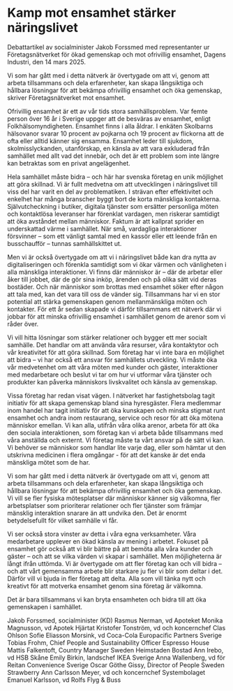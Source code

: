 # Kamp mot ensamhet stärker näringslivet

Debattartikel av socialminister Jakob Forssmed med representanter ur Företagsnätverket för ökad gemenskap och mot ofrivillig ensamhet, Dagens Industri, den 14 mars 2025.

Vi som har gått med i detta nätverk är övertygade om att vi, genom att arbeta tillsammans och dela erfarenheter, kan skapa långsiktiga och hållbara lösningar för att bekämpa ofrivillig ensamhet och öka gemenskap, skriver Företagsnätverket mot ensamhet.

Ofrivillig ensamhet är ett av vår tids stora samhällsproblem. Var femte person över 16 år i Sverige uppger att de besväras av ensamhet, enligt Folkhälsomyndigheten. Ensamhet finns i alla åldrar. I enkäten Skolbarns hälsovanor svarar 10 procent av pojkarna och 19 procent av flickorna att de ofta eller alltid känner sig ensamma. Ensamhet leder till sjukdom, skolmisslyckanden, utanförskap, en känsla av att vara exkluderad från samhället med allt vad det innebär, och det är ett problem som inte längre kan betraktas som en privat angelägenhet.

Hela samhället måste bidra – och här har svenska företag en unik möjlighet att göra skillnad. Vi är fullt medvetna om att utvecklingen i näringslivet till viss del har varit en del av problematiken. I strävan efter effektivitet och enkelhet har många branscher byggt bort de korta mänskliga kontakterna. Självutcheckning i butiker, digitala tjänster som ersätter personliga möten och kontaktlösa leveranser har förenklat vardagen, men riskerar samtidigt att öka avståndet mellan människor. Faktum är att kallprat sprider en underskattad värme i samhället. När små, vardagliga interaktioner försvinner – som ett vänligt samtal med en kassör eller ett leende från en busschaufför – tunnas samhällskittet ut.

Men vi är också övertygade om att vi i näringslivet både kan dra nytta av digitaliseringen och förenkla samtidigt som vi ökar värmen och vänligheten i alla mänskliga interaktioner. Vi finns där människor är – där de arbetar eller åker till jobbet, där de gör sina inköp, ärenden och på olika sätt vid deras bostäder. Och när människor som brottas med ensamhet söker efter någon att tala med, kan det vara till oss de vänder sig. Tillsammans har vi en stor potential att stärka gemenskapen genom mellanmänskliga möten och kontakter. För ett år sedan skapade vi därför tillsammans ett nätverk där vi jobbar för att minska ofrivillig ensamhet i samhället genom de arenor som vi råder över.

Vi vill hitta lösningar som stärker relationer och bygger ett mer socialt samhälle. Det handlar om att använda våra resurser, våra kontaktytor och vår kreativitet för att göra skillnad. Som företag har vi inte bara en möjlighet att bidra – vi har också ett ansvar för samhällets utveckling. Vi måste öka vår medvetenhet om att våra möten med kunder och gäster, interaktioner med medarbetare och beslut vi tar om hur vi utformar våra tjänster och produkter kan påverka människors livskvalitet och känsla av gemenskap.

Vissa företag har redan visat vägen. I nätverket har fastighetsbolag tagit initiativ för att skapa gemenskap bland sina hyresgäster. Flera medlemmar inom handel har tagit initiativ för att öka kunskapen och minska stigmat runt ensamhet och andra inom restaurang, service och resor för att öka mötena människor emellan. Vi kan alla, utifrån våra olika arenor, arbeta för att öka den sociala interaktionen, som företag kan vi arbeta både tillsammans med våra anställda och externt. Vi företag måste ta vårt ansvar på de sätt vi kan. Vi behöver se människor som handlar lite varje dag, eller som hämtar ut den utskrivna medicinen i flera omgångar - för att det kanske är det enda mänskliga mötet som de har.

Vi som har gått med i detta nätverk är övertygade om att vi, genom att arbeta tillsammans och dela erfarenheter, kan skapa långsiktiga och hållbara lösningar för att bekämpa ofrivillig ensamhet och öka gemenskap. Vi vill se fler fysiska mötesplatser där människor känner sig välkomna, fler arbetsplatser som prioriterar relationer och fler tjänster som främjar mänsklig interaktion snarare än att undvika den. Det är enormt betydelsefullt för vilket samhälle vi får.

Vi ser också stora vinster av detta i våra egna verksamheter. Våra medarbetare upplever en ökad känsla av mening i arbetet. Fokuset på ensamhet gör också att vi blir bättre på att bemöta alla våra kunder och gäster – och att se vilka värden vi skapar i samhället. Men möjligheterna är långt ifrån uttömda. Vi är övertygade om att fler företag kan och vill bidra – och att vårt gemensamma arbete blir starkare ju fler vi blir som deltar i det. Därför vill vi bjuda in fler företag att delta. Alla som vill tänka nytt och kreativt för att motverka ensamhet genom sina företag är välkomna.

Det är bara tillsammans vi kan bryta ensamheten och bidra till att öka gemenskapen i samhället.

Jakob Forssmed, socialminister (KD)
Rasmus Nerman, vd Apoteket
Monika Magnusson, vd Apotek Hjärtat
Kristofer Tonström, vd och koncernchef Clas Ohlson
Sofie Eliasson Morsink, vd Coca-Cola Europacific Partners Sverige
Tobias Frohm, Chief People and Sustainability Officer Espresso House
Mattis Falkentoft, Country Manager Sweden Heimstaden Bostad
Ann Irebo, vd HSB Skåne
Emily Birkin, landschef IKEA Sverige
Anna Wallenberg, vd för Reitan Convenience Sverige
Oscar Göthe Gissy, Director of People Sweden Strawberry
Ann Carlsson Meyer, vd och koncernchef Systembolaget
Emanuel Karlsson, vd Rolfs Flyg & Buss
